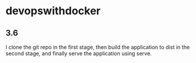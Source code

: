 # devopswithdocker
## 3.6
I clone the git repo in the first stage, then build the application to dist in the second stage, and finally serve the application using serve.
